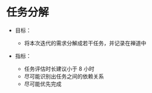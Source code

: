 # 任务分解

* 目标：

  * 将本次迭代的需求分解成若干任务，并记录在禅道中

* 指标：

  * 任务评估时长建议小于 8 小时
  * 尽可能识别出任务之间的依赖关系
  * 尽可能优先完成



